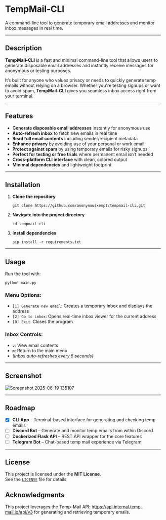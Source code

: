 # TempMail-CLI

A command-line tool to generate temporary email addresses and monitor inbox messages in real time.

---

## Description

**TempMail-CLI** is a fast and minimal command-line tool that allows users to generate disposable email addresses and instantly receive messages for anonymous or testing purposes.

It’s built for anyone who values privacy or needs to quickly generate temp emails without relying on a browser. Whether you're testing signups or want to avoid spam, **TempMail-CLI** gives you seamless inbox access right from your terminal.

---

## Features

- **Generate disposable email addresses** instantly for anonymous use  
- **Auto-refresh inbox** to fetch new emails in real time  
- **Read full email contents** including sender/recipient metadata  
- **Enhance privacy** by avoiding use of your personal or work email  
- **Protect against spam** by using temporary emails for risky signups  
- **Perfect for testing or free trials** where permanent email isn’t needed  
- **Cross-platform CLI interface** with clean, colored output  
- **Minimal dependencies**  and lightweight footprint

---

## Installation

1. **Clone the repository**
   ```
   git clone https://github.com/anonymousxempt/tempmail-cli.git
   ```

2. **Navigate into the project directory**
   ```
   cd tempmail-cli
   ```

3. **Install dependencies**
   ```
   pip install -r requirements.txt
   ```

---

## Usage

Run the tool with:

```
python main.py
```

### Menu Options:
- `[1] Generate new email`: Creates a temporary inbox and displays the address  
- `[2] Go to inbox`: Opens real-time inbox viewer for the current address  
- `[0] Exit`: Closes the program

### Inbox Controls:
- `v`: View email contents  
- `m`: Return to the main menu  
- *(Inbox auto-refreshes every 5 seconds)*

---

## Screenshot

![Screenshot 2025-06-19 135107](https://github.com/user-attachments/assets/a16d0a44-87c9-4a8c-a830-3819dfe4d865)

---

## Roadmap

- [x] **CLI App** – Terminal-based interface for generating and checking temp emails  
- [ ] **Discord Bot** – Generate and monitor temp emails from within Discord
- [ ] **Dockerized Flask API** – REST API wrapper for the core features  
- [ ] **Telegram Bot** – Chat-based temp mail experience via Telegram

---

## License

This project is licensed under the **MIT License**.  
See the [`LICENSE`](./LICENSE) file for details.

## Acknowledgments
This project leverages the Temp-Mail API: https://api.internal.temp-mail.io/api/v3 for generating and retrieving temporary emails.
